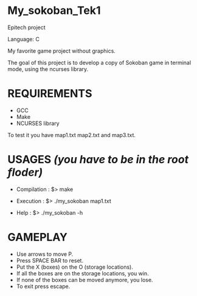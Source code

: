# My_sokoban_Tek1

Epitech project

Language: C

My favorite game project without graphics. 

The goal of this project is to develop a copy of Sokoban game in terminal mode, using the ncurses library.

# **REQUIREMENTS**

* GCC
* Make
* NCURSES library

To test it you have map1.txt map2.txt and map3.txt.

# **USAGES** *(you have to be in the root floder)*

- Compilation :
$>  make

- Execution :
$>  ./my_sokoban map1.txt

- Help :
$>  ./my_sokoban -h

# **GAMEPLAY**
+ Use arrows to move P.
+ Press SPACE BAR to reset.
+ Put the X (boxes) on the O (storage locations).
+ If all the boxes are on the storage locations, you win.
+ If none of the boxes can be moved anymore, you lose.
+ To exit press escape.
